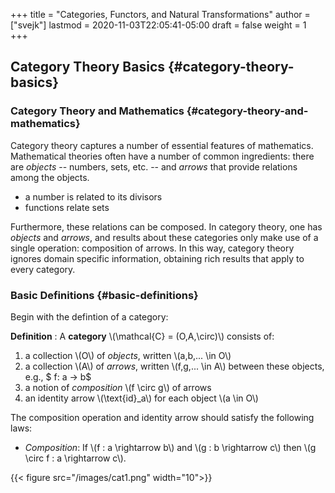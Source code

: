 +++
title = "Categories, Functors, and Natural Transformations"
author = ["svejk"]
lastmod = 2020-11-03T22:05:41-05:00
draft = false
weight = 1
+++

## Category Theory Basics {#category-theory-basics}


### Category Theory and Mathematics {#category-theory-and-mathematics}

Category theory captures a number of essential features of mathematics. Mathematical theories often have a number of common ingredients: there are _objects_ -- numbers, sets, etc. -- and _arrows_ that provide relations among the objects.

-   a number is related to its divisors
-   functions relate sets

Furthermore, these relations can be composed.  In category theory, one has _objects_ and _arrows_, and results about these categories only make use of a single operation: composition of arrows. In this way, category theory ignores domain specific information, obtaining rich results that apply to every category.


### Basic Definitions {#basic-definitions}

Begin with the defintion of a category:

**Definition**  : A **category** \\(\mathcal{C} = (O,A,\circ)\\) consists of:

1.  a collection \\(O\\) of _objects_, written \\(a,b,... \in O\\)
2.  a collection \\(A\\) of _arrows_, written \\(f,g,... \in A\\) between these objects, e.g., $ f: a &rarr; b$
3.  a notion of _composition_ \\(f \circ g\\) of arrows
4.  an identity arrow \\(\text{id}\_a\\) for each object \\(a \in O\\)

The composition operation and identity arrow should satisfy the following laws:

-   _Composition_: If \\(f : a \rightarrow b\\) and \\(g : b \rightarrow c\\) then \\(g \circ f : a \rightarrow c\\).

{{< figure src="/images/cat1.png" width="10">}}
